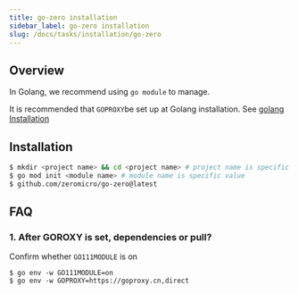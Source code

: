 ```yaml
---
title: go-zero installation
sidebar_label: go-zero installation
slug: /docs/tasks/installation/go-zero
---
```


## Overview

In Golang, we recommend using `go module` to manage.

It is recommended that `GOPROXY`be set up at Golang installation. See <a href="/docs/tasks" target="_blank">golang Installation</a>

## Installation

```bash
$ mkdir <project name> && cd <project name> # project name is specific value
$ go mod init <module name> # module name is specific value
$ github.com/zeromicro/go-zero@latest
```

## FAQ

### 1. After GOROXY is set, dependencies or pull?

Confirm whether `GO111MODULE` is on

```shell
$ go env -w GO111MODULE=on
$ go env -w GOPROXY=https://goproxy.cn,direct
```
